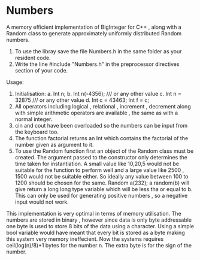 # Numbers
A memory efficient implementation of BigInteger for C++ , along with a Random class to generate approximately uniformly distributed Random numbers.

1. To use the libray save the file Numbers.h in the same folder as your resident code.
2. Write the line #include "Numbers.h" in the preprocessor directives section of your code.

Usage:
1. Initialisation:
	a. Int n;
	b. Int n(-4356); /// or any other value
	c. Int n = 32875 /// or any other value
	d. Int c = 43463;
          	Int f = c;
2. All operators including logical , relational , increment , decrement along with simple arithmetic operators are available , the same as with a normal integer.
3. cin and cout have been overloaded so the numbers can be input from the keyboard too.
4. The function factorial returns an Int which contains the factorial of the number given as argument to it.
5. To use the Random function first an object of the Random class must be created. The argument passed to the constructor only determines the time taken for instantiation. A small value like 10,20,5 would not be suitable for the function to perform well and a large value like 2500 , 1500 would not be suitable either. So ideally any value between 100 to 1200 should be chosen for the same. 
Random a(232);
a.random(b) will give return a long long type variable which will be less tha or equal to b. This can only be used for generating positive numbers , so a negative input would not work.

This implementation is very optimal in terms of memory utilisation. The numbers are stored in binary , however since data is only byte addressable one byte is used to store 8 bits of the data using a character. Using a simple bool variable would have meant that every bit is stored as a byte making this system very memory ineffecient.
Now the systems requires ceil(log(n)/8)+1 bytes for the number n. The extra byte is for the sign of the number. 
